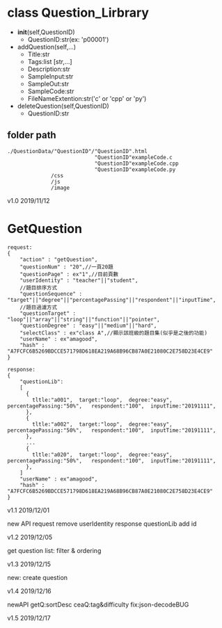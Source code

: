 # class Question_Lirbrary
 * __init__(self,QuestionID)
     * QuestionID:str(ex: 'p00001')
 * addQuestion(self,...)
     * Title:str
     * Tags:list [str,...]
     * Description:str
     * SampleInput:str
     * SampleOut:str
     * SampleCode:str
     * FileNameExtention:str('c' or 'cpp' or 'py')
 * deleteQuestion(self,QuestionID)
     * QuestionID:str
## folder path
```
./QuestionData/"QuestionID"/"QuestionID".html
                            "QuestionID"exampleCode.c
                            "QuestionID"exampleCode.cpp
                            "QuestionID"exampleCode.py
              /css
              /js
              /image
```
v1.0 2019/11/12

# GetQuestion
```
request:
{
    "action" : "getQuestion",
    "questionNum" : "20",//一頁20題
    "questionPage" : ex"1",//目前頁數
    "userIdentity" : "teacher"||"student",
    //題目排序方式
    "questionSequence" : "target"||"degree"||"percentagePassing"||"respondent"||"inputTime",
    //題目過濾方式
    "questionTarget" : "loop"||"array"||"string"||"function"||"pointer",
    "questionDegree" : "easy"||"medium"||"hard",
    "selectClass" : ex"class A",//顯示該班級的題目集(似乎是之後的功能)
    "userName" : ex"amagood",
    "hash" : "A7FCFC6B5269BDCCE571798D618EA219A68B96CB87A0E21080C2E758D23E4CE9"
}

response:
{
    "questionLib":
    [
      {
        tltle:"a001",  target:"loop",  degree:"easy",  percentagePassing:"50%",   respondent:"100",  inputTime:"20191111",
      },
      {
        tltle:"a002",  target:"loop",  degree:"easy",  percentagePassing:"50%",   respondent:"100",  inputTime:"20191111",
      },
      ...
      {
        tltle:"a020",  target:"loop",  degree:"easy",  percentagePassing:"50%",   respondent:"100",  inputTime:"20191111",
      },
    ]
    "userName" : ex"amagood",
    "hash" : "A7FCFC6B5269BDCCE571798D618EA219A68B96CB87A0E21080C2E758D23E4CE9"
}
```
v1.1 2019/12/01

new API
request remove userIdentity
response questionLib add id

v1.2 2019/12/05

get question list: filter & ordering

v1.3 2019/12/15

new: create question

v1.4 2019/12/16

newAPI getQ:sortDesc ceaQ:tag&difficulty fix:json-decodeBUG

v1.5 2019/12/17
